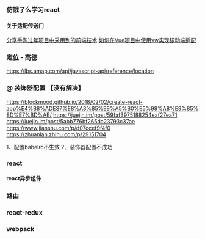 ### 仿饿了么学习react

#### 关于适配传送门
[分享手淘过年项目中采用到的前端技术](https://www.w3cplus.com/css/taobao-2018-year.html "分享手淘过年项目中采用到的前端技术")
[如何在Vue项目中使用vw实现移动端适配](https://www.w3cplus.com/css/taobao-2018-year.html "如何在Vue项目中使用vw实现移动端适配")


### 定位 - 高德
https://lbs.amap.com/api/javascript-api/reference/location

### @ 装饰器配置 【没有解决】
https://blockmood.github.io/2018/02/02/create-react-app%E4%B8%ADES7%E8%A3%85%E9%A5%B0%E5%99%A8%E9%85%8D%E7%BD%AE/
https://juejin.im/post/59faf3975188254eaf27ea71
https://juejin.im/post/5abb776bf265da23793c37ae
https://www.jianshu.com/p/d07ccef9f4f0
https://zhuanlan.zhihu.com/p/29151704

1、配置babelrc不生效
2、装饰器配置不成功

### react

#### react异步组件


### 路由

### react-redux

### webpack





<!-- ![Alt text](http://www.izhangbo.cn/wp-content/themes/minty/img/logo.png "Optional title") -->